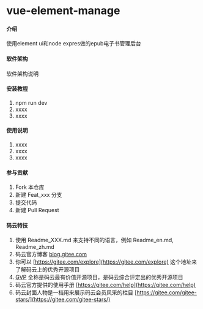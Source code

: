 # vue-element-manage

#### 介绍
使用element ui和node expres做的epub电子书管理后台

#### 软件架构
软件架构说明


#### 安装教程

1.  npm run dev
2.  xxxx
3.  xxxx

#### 使用说明

1.  xxxx
2.  xxxx
3.  xxxx

#### 参与贡献

1.  Fork 本仓库
2.  新建 Feat_xxx 分支
3.  提交代码
4.  新建 Pull Request


#### 码云特技

1.  使用 Readme\_XXX.md 来支持不同的语言，例如 Readme\_en.md, Readme\_zh.md
2.  码云官方博客 [blog.gitee.com](https://blog.gitee.com)
3.  你可以 [https://gitee.com/explore](https://gitee.com/explore) 这个地址来了解码云上的优秀开源项目
4.  [GVP](https://gitee.com/gvp) 全称是码云最有价值开源项目，是码云综合评定出的优秀开源项目
5.  码云官方提供的使用手册 [https://gitee.com/help](https://gitee.com/help)
6.  码云封面人物是一档用来展示码云会员风采的栏目 [https://gitee.com/gitee-stars/](https://gitee.com/gitee-stars/)

<!--
 vue.config.js中的config.devtool可以切换代码的调试方式source-map或eval或cheap-source-map

vue-element-admin 对所有访问的路由进行拦截；
访问路由时会从 Cookie 中获取 Token，判断 Token 是否存在：
如果 Token 存在，将根据用户角色生成动态路由，然后访问路由，生成对应的页面组件。这里有一个特例，即用户访问 /login 时会重定向至 / 路由；
如果 Token 不存在，则会判断路由是否在白名单中，如果在白名单中将直接访问，否则说明该路由需要登录才能访问，此时会将路由生成一个 redirect 参数传入 login 组件，实际访问的路由为：/login?redirect=/xxx。
关于动态路由和权限校验
vue-element-admin 将路由分为：constantRoutes 和 asyncRoutes
用户登录系统时，会动态生成路由，其中 constantRoutes 必然包含，asyncRoutes 会进行过滤；
asyncRoutes 过滤的逻辑是看路由下是否包含 meta 和 meta.roles 属性，如果没有该属性，所以这是一个通用路由，不需要进行权限校验；如果包含 roles 属性则会判断用户的角色是否命中路由中的任意一个权限，如果命中，则将路由保存下来，如果未命中，则直接将该路由舍弃；
asyncRoutes 处理完毕后，会和 constantRoutes 合并为一个新的路由对象，并保存到 vuex 的 permission/routes 中；
用户登录系统后，侧边栏会从 vuex 中获取 state.permission.routes，根据该路由动态渲染用户菜单。




后台
使用express-validator进行参数类型校验
在 router.post 方法中使用 body 方法判断参数类型，并指定出错时的提示信息
使用 const err = validationResult(req) 获取错误信息，err.errors 是一个数组，包含所有错误信息，如果 err.errors 为空则表示校验成功，没有参数错误
如果发现错误我们可以使用 next(boom.badRequest(msg)) 抛出异常，交给我们自定义的异常处理方法进行处理

token用于校验用户是否具备访问接口的权限。
使用jsonwebtoken生成jwt token，登陆成功后将token附在当前接口的header中
在node中使用express-jwt进行jwt的认证，白名单除外router/jwt.js,然后在路由index.js中对所有路由进行jwt认证
在前端的axios请求拦截器中，判断当前store是否已经存在token,存在的话就从token中取出附带在http header中
然后后端的user/info接口中需要通过token中的username来进行数据库的查询，这样就需要编写一个decoded将token解析出来













 -->